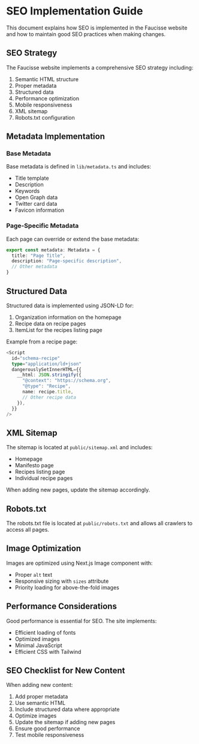 # SEO Implementation Guide

This document explains how SEO is implemented in the Faucisse website and how to maintain good SEO practices when making changes.

## SEO Strategy

The Faucisse website implements a comprehensive SEO strategy including:

1. Semantic HTML structure
2. Proper metadata
3. Structured data
4. Performance optimization
5. Mobile responsiveness
6. XML sitemap
7. Robots.txt configuration

## Metadata Implementation

### Base Metadata

Base metadata is defined in `lib/metadata.ts` and includes:

- Title template
- Description
- Keywords
- Open Graph data
- Twitter card data
- Favicon information

### Page-Specific Metadata

Each page can override or extend the base metadata:

```typescript
export const metadata: Metadata = {
  title: "Page Title",
  description: "Page-specific description",
  // Other metadata
}
```

## Structured Data

Structured data is implemented using JSON-LD for:

1. Organization information on the homepage
2. Recipe data on recipe pages
3. ItemList for the recipes listing page

Example from a recipe page:

```typescript
<Script
  id="schema-recipe"
  type="application/ld+json"
  dangerouslySetInnerHTML={{
    __html: JSON.stringify({
      "@context": "https://schema.org",
      "@type": "Recipe",
      name: recipe.title,
      // Other recipe data
    }),
  }}
/>
```

## XML Sitemap

The sitemap is located at `public/sitemap.xml` and includes:

- Homepage
- Manifesto page
- Recipes listing page
- Individual recipe pages

When adding new pages, update the sitemap accordingly.

## Robots.txt

The robots.txt file is located at `public/robots.txt` and allows all crawlers to access all pages.

## Image Optimization

Images are optimized using Next.js Image component with:

- Proper `alt` text
- Responsive sizing with `sizes` attribute
- Priority loading for above-the-fold images

## Performance Considerations

Good performance is essential for SEO. The site implements:

- Efficient loading of fonts
- Optimized images
- Minimal JavaScript
- Efficient CSS with Tailwind

## SEO Checklist for New Content

When adding new content:

1. Add proper metadata
2. Use semantic HTML
3. Include structured data where appropriate
4. Optimize images
5. Update the sitemap if adding new pages
6. Ensure good performance
7. Test mobile responsiveness

